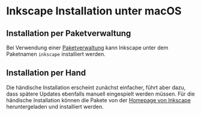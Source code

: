 # Inkscape Installation unter macOS

## Installation per Paketverwaltung

Bei Verwendung einer [Paketverwaltung](./ZZ_Paketverwaltungen_macOS.md) kann Inkscape unter dem Paketnamen `inkscape` installiert werden.


## Installation per Hand

Die händische Installation erscheint zunächst einfacher, führt aber dazu, dass spätere Updates ebenfalls manuell eingespielt werden müssen. Für die händische Installation können die Pakete von der [Homepage von Inkscape](https://inkscape.org/release/inkscape-1.3.2/) heruntergeladen und installiert werden.

